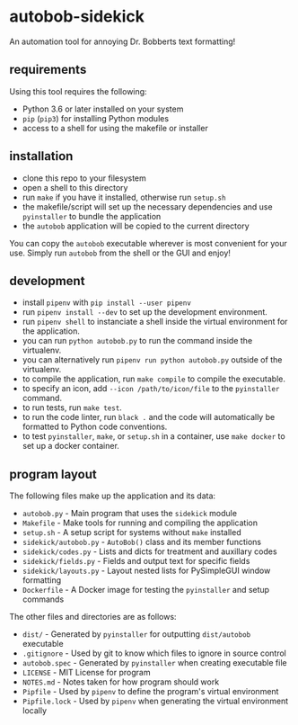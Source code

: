# autobob-sidekick

An automation tool for annoying Dr. Bobberts text formatting!

## requirements

Using this tool requires the following:

- Python 3.6 or later installed on your system
- `pip` (`pip3`) for installing Python modules
- access to a shell for using the makefile or installer

## installation

- clone this repo to your filesystem
- open a shell to this directory
- run `make` if you have it installed, otherwise run `setup.sh`
- the makefile/script will set up the necessary dependencies and use `pyinstaller` to bundle the application
- the `autobob` application will be copied to the current directory

You can copy the `autobob` executable wherever is most convenient for your use. Simply run `autobob` from the shell or the GUI and enjoy!

## development

- install `pipenv` with `pip install --user pipenv`
- run `pipenv install --dev` to set up the development environment.
- run `pipenv shell` to instanciate a shell inside the virtual environment for the application.
- you can run `python autobob.py` to run the command inside the virtualenv.
- you can alternatively run `pipenv run python autobob.py` outside of the virtualenv.
- to compile the application, run `make compile` to compile the executable.
- to specify an icon, add `--icon /path/to/icon/file` to the `pyinstaller` command.
- to run tests, run `make test`.
- to run the code linter, run `black .` and the code will automatically be formatted to Python code conventions.
- to test `pyinstaller`, `make`, or `setup.sh` in a container, use `make docker` to set up a docker container.

## program layout

The following files make up the application and its data:

- `autobob.py` - Main program that uses the `sidekick` module
- `Makefile` - Make tools for running and compiling the application
- `setup.sh` - A setup script for systems without `make` installed
- `sidekick/autobob.py` - `AutoBob()` class and its member functions
- `sidekick/codes.py` - Lists and dicts for treatment and auxillary codes
- `sidekick/fields.py` - Fields and output text for specific fields
- `sidekick/layouts.py` - Layout nested lists for PySimpleGUI window formatting
- `Dockerfile` - A Docker image for testing the `pyinstaller` and setup commands

The other files and directories are as follows:

- `dist/` - Generated by `pyinstaller` for outputting `dist/autobob` executable
- `.gitignore` - Used by git to know which files to ignore in source control
- `autobob.spec` - Generated by `pyinstaller` when creating executable file
- `LICENSE` - MIT License for program
- `NOTES.md` - Notes taken for how program should work
- `Pipfile` - Used by `pipenv` to define the program's virtual environment
- `Pipfile.lock` - Used by `pipenv` when generating the virtual environment locally

